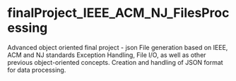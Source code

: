 # finalProject_IEEE_ACM_NJ_FilesProcessing
Advanced object oriented final project - json File generation based on IEEE, ACM and NJ standards
Exception Handling, File I/O, as well as other previous object-oriented concepts.
Creation and handling of JSON format for data processing.
